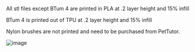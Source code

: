 All stl files except BTum 4 are printed in PLA at .2 layer height and 15% infill

BTum 4 is printed out of TPU at .2 layer height and 15% infill

Nylon brushes are not printed and need to be purchased from PetTutor.

![image](https://github.com/user-attachments/assets/00bb458f-0048-4d7e-8fcd-53942f160e08)
